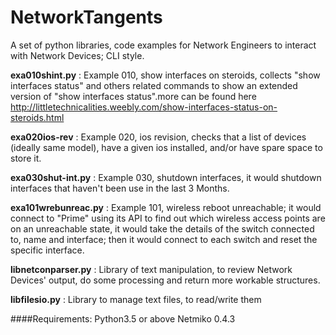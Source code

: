 # NetworkTangents

A set of python libraries, code examples for Network Engineers to interact with Network Devices; CLI style.

**exa010shint.py** : Example 010, show interfaces on steroids, collects "show interfaces status" and others related commands to show an extended version of "show interfaces status".more can be found here http://littletechnicalities.weebly.com/show-interfaces-status-on-steroids.html

**exa020ios-rev** : Example 020, ios revision, checks that a list of devices (ideally same model), have a given ios installed, and/or have spare space to store it.

**exa030shut-int.py** : Example 030, shutdown interfaces, it would shutdown interfaces that haven't been use in the last 3 Months.

**exa101wrebunreac.py** : Example 101, wireless reboot unreachable; it would connect to "Prime" using its API to find out which wireless access points are on an unreachable state, it would take the details of the switch connected to, name and interface; then it would connect to each switch and reset the specific interface.

**libnetconparser.py** : Library of text manipulation, to review Network Devices' output, do some processing and return more workable structures.

**libfilesio.py** : Library to manage text files, to read/write them




####Requirements:
Python3.5 or above
Netmiko 0.4.3
